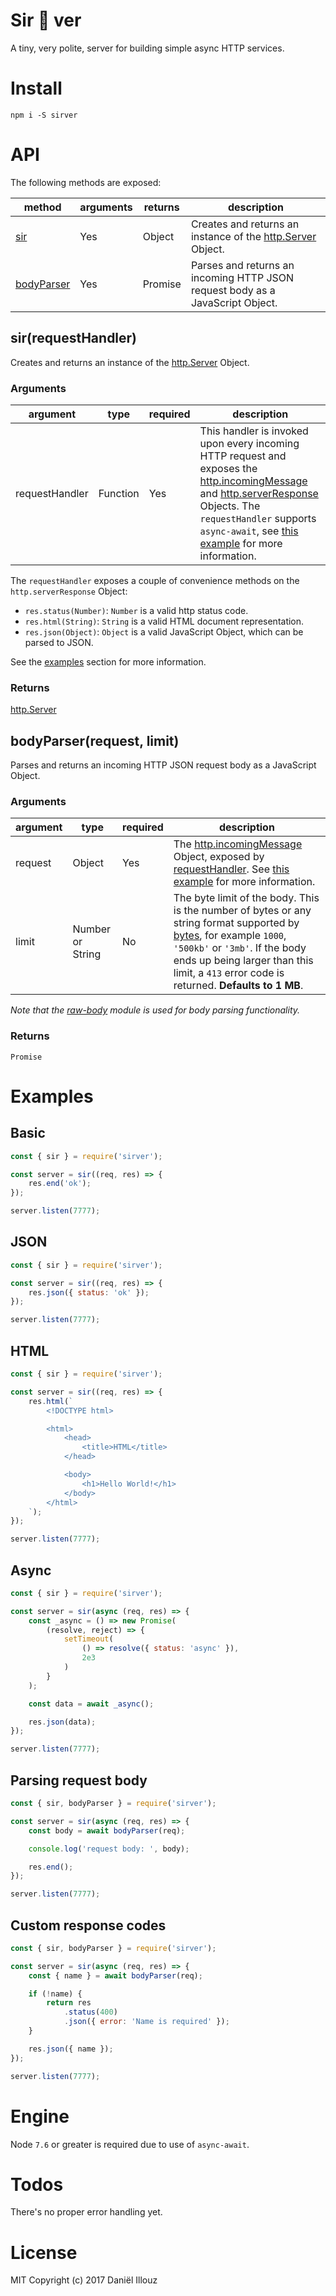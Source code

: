 # Sir 🎩 ver
A tiny, very polite, server for building simple async HTTP services.

# Install
```
npm i -S sirver
```

# API
The following methods are exposed:

| method | arguments | returns | description |
| --- | --- | --- | --- |
| [sir](#sirrequesthandler) | Yes | Object | Creates and returns an instance of the [http.Server](https://nodejs.org/api/http.html#http_class_http_server) Object. |
| [bodyParser](#bodyparserrequest) | Yes | Promise | Parses and returns an incoming HTTP JSON request body as a JavaScript Object. |

## sir(requestHandler)
Creates and returns an instance of the [http.Server](https://nodejs.org/api/http.html#http_class_http_server) Object.

### Arguments
| argument | type | required | description |
| --- | --- | --- | --- |
| requestHandler | Function | Yes | This handler is invoked upon every incoming HTTP request and exposes the [http.incomingMessage](https://nodejs.org/api/http.html#http_class_http_incomingmessage) and [http.serverResponse](https://nodejs.org/api/http.html#http_class_http_serverresponse) Objects. The `requestHandler` supports `async-await`, see [this example](#async) for more information. |

The `requestHandler` exposes a couple of convenience methods on the
`http.serverResponse` Object:

- `res.status(Number)`: `Number` is a valid http status code.
- `res.html(String)`: `String` is a valid HTML document representation.
- `res.json(Object)`: `Object` is a valid JavaScript Object, which can be parsed to JSON.

See the [examples](#examples) section for more information.

### Returns
[http.Server](https://nodejs.org/api/http.html#http_class_http_server)

## bodyParser(request, limit)
Parses and returns an incoming HTTP JSON request body as a JavaScript Object.

### Arguments
| argument | type | required | description |
| --- | --- | --- | --- |
| request | Object | Yes | The [http.incomingMessage](https://nodejs.org/api/http.html#http_class_http_incomingmessage) Object, exposed by [requestHandler](#sirrequesthandler). See [this example](#parsing-request-body) for more information. |
| limit | Number or String | No | The byte limit of the body. This is the number of bytes or any string format supported by [bytes](https://github.com/visionmedia/bytes.js), for example `1000`, `'500kb'` or `'3mb'`. If the body ends up being larger than this limit, a `413` error code is returned. **Defaults to 1 MB**. |

_Note that the [raw-body](https://github.com/stream-utils/raw-body) module is used
for body parsing functionality._

### Returns
`Promise`

# Examples

## Basic
```js
const { sir } = require('sirver');

const server = sir((req, res) => {
	res.end('ok');
});

server.listen(7777);
```

## JSON
```js
const { sir } = require('sirver');

const server = sir((req, res) => {
	res.json({ status: 'ok' });
});

server.listen(7777);
```

## HTML
```js
const { sir } = require('sirver');

const server = sir((req, res) => {
	res.html(`
		<!DOCTYPE html>

		<html>
			<head>
				<title>HTML</title>
			</head>

			<body>
				<h1>Hello World!</h1>
			</body>
		</html>
	`);
});

server.listen(7777);
```

## Async
```js
const { sir } = require('sirver');

const server = sir(async (req, res) => {
	const _async = () => new Promise(
		(resolve, reject) => {
			setTimeout(
				() => resolve({ status: 'async' }),
				2e3
			)
		}
	);

	const data = await _async();

	res.json(data);
});

server.listen(7777);
```

## Parsing request body
```js
const { sir, bodyParser } = require('sirver');

const server = sir(async (req, res) => {
	const body = await bodyParser(req);

	console.log('request body: ', body);

	res.end();
});

server.listen(7777);
```

## Custom response codes
```js
const { sir, bodyParser } = require('sirver');

const server = sir(async (req, res) => {
	const { name } = await bodyParser(req);

	if (!name) {
		return res
			.status(400)
			.json({ error: 'Name is required' });
	}

	res.json({ name });
});

server.listen(7777);
```

# Engine
Node `7.6` or greater is required due to use of `async-await`.

# Todos
There's no proper error handling yet.

# License
MIT Copyright (c) 2017 Daniël Illouz
